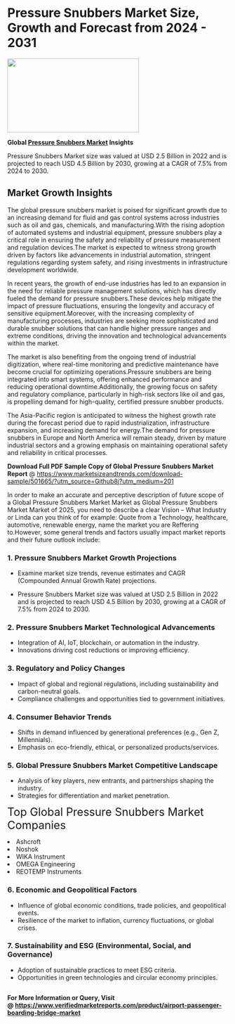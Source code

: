 <H1>Pressure Snubbers Market Size, Growth and Forecast from 2024 - 2031</H1><img class="aligncenter size-medium wp-image-584254" src="https://thirdeyenews.in/wp-content/uploads/2024/09/Global-Market-Research-300x168.jpeg" alt="" width="300" height="168" /><p><strong>Global&nbsp;<a href="https://www.marketsizeandtrends.com/download-sample/501665/?utm_source=Github8j?utm_medium=201">Pressure Snubbers Market</a> Insights</strong></p><p>Pressure Snubbers Market size was valued at USD 2.5 Billion in 2022 and is projected to reach USD 4.5 Billion by 2030, growing at a CAGR of 7.5% from 2024 to 2030.</p><p><h2>Market Growth Insights</h2> <p>The global pressure snubbers market is poised for significant growth due to an increasing demand for fluid and gas control systems across industries such as oil and gas, chemicals, and manufacturing.With the rising adoption of automated systems and industrial equipment, pressure snubbers play a critical role in ensuring the safety and reliability of pressure measurement and regulation devices.The market is expected to witness strong growth driven by factors like advancements in industrial automation, stringent regulations regarding system safety, and rising investments in infrastructure development worldwide.</p> <p>In recent years, the growth of end-use industries has led to an expansion in the need for reliable pressure management solutions, which has directly fueled the demand for pressure snubbers.These devices help mitigate the impact of pressure fluctuations, ensuring the longevity and accuracy of sensitive equipment.Moreover, with the increasing complexity of manufacturing processes, industries are seeking more sophisticated and durable snubber solutions that can handle higher pressure ranges and extreme conditions, driving the innovation and technological advancements within the market.</p> <p>The market is also benefiting from the ongoing trend of industrial digitization, where real-time monitoring and predictive maintenance have become crucial for optimizing operations.Pressure snubbers are being integrated into smart systems, offering enhanced performance and reducing operational downtime.Additionally, the growing focus on safety and regulatory compliance, particularly in high-risk sectors like oil and gas, is propelling demand for high-quality, certified pressure snubber products.</p> <p>The Asia-Pacific region is anticipated to witness the highest growth rate during the forecast period due to rapid industrialization, infrastructure expansion, and increasing demand for energy.The demand for pressure snubbers in Europe and North America will remain steady, driven by mature industrial sectors and a growing emphasis on maintaining operational safety and reliability in critical processes.</p> <p><span class=""><strong>Download Full PDF Sample Copy of Global Pressure Snubbers Market Report</strong> @ <a href="https://www.marketsizeandtrends.com/download-sample/501665/?utm_source=Github8j?utm_medium=201" target="_blank">https://www.marketsizeandtrends.com/download-sample/501665/?utm_source=Github8j?utm_medium=201</a></span></p><p>In order to make an accurate and perceptive description of future scope of a Global&nbsp;Pressure Snubbers Market Market as Global&nbsp;Pressure Snubbers Market Market of 2025, you need to describe a clear Vision &ndash; What Industry or Linda can you think of for example: Quote from a Technology, healthcare, automotive, renewable energy, name the market you are Reffering to.However, some general trends and factors usually impact market reports and their future outlook include:</p><h3>1.&nbsp;<strong>Pressure Snubbers Market Growth Projections</strong></h3><ul><li>Examine market size trends, revenue estimates and CAGR (Compounded Annual Growth Rate) projections.</li><li><p>Pressure Snubbers Market size was valued at USD 2.5 Billion in 2022 and is projected to reach USD 4.5 Billion by 2030, growing at a CAGR of 7.5% from 2024 to 2030.</p></li></ul><h3>2.&nbsp;<strong>Pressure Snubbers Market Technological Advancements</strong></h3><ul><li>Integration of AI, IoT, blockchain, or automation in the industry.</li><li>Innovations driving cost reductions or improving efficiency.</li></ul><h3>3.&nbsp;<strong>Regulatory and Policy Changes</strong></h3><ul><li>Impact of global and regional regulations, including sustainability and carbon-neutral goals.</li><li>Compliance challenges and opportunities tied to government initiatives.</li></ul><h3>4.&nbsp;<strong>Consumer Behavior Trends</strong></h3><ul><li>Shifts in demand influenced by generational preferences (e.g., Gen Z, Millennials).</li><li>Emphasis on eco-friendly, ethical, or personalized products/services.</li></ul><h3>5.&nbsp;<strong>Global Pressure Snubbers Market Competitive Landscape</strong></h3><ul><li>Analysis of key players, new entrants, and partnerships shaping the industry.</li><li>Strategies for differentiation and market penetration.</li></ul><p data-pm-slice="1 1 []"><span style="color: inherit; font-family: inherit; font-size: 25px;">Top Global Pressure Snubbers Market Companies</span></p><div class="" data-test-id=""><p><li>Ashcroft</li><li> Noshok</li><li> WIKA Instrument</li><li> OMEGA Engineering</li><li> REOTEMP Instruments</li></p></div><h3>6.&nbsp;<strong>Economic and Geopolitical Factors</strong></h3><ul><li>Influence of global economic conditions, trade policies, and geopolitical events.</li><li>Resilience of the market to inflation, currency fluctuations, or global crises.</li></ul><h3>7.&nbsp;<strong>Sustainability and ESG (Environmental, Social, and Governance)</strong></h3><ul><li>Adoption of sustainable practices to meet ESG criteria.</li><li>Opportunities in green technologies and circular economy principles.</li></ul><h2><strong style="font-size: 14px;">For More Information or Query, Visit @&nbsp;</strong><a style="background-color: #ffffff; font-size: 14px;" href="https://www.marketsizeandtrends.com/report/pressure-snubbers-market/" target="_blank">https://www.verifiedmarketreports.com/product/airport-passenger-boarding-bridge-market</a></h2>